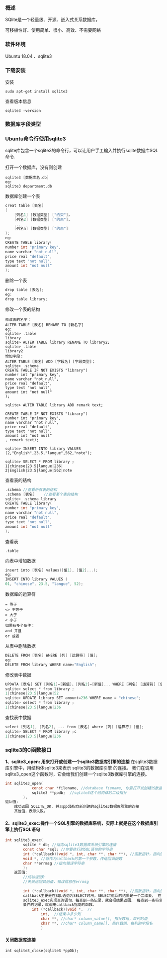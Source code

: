 ### 概述

SQlite是一个轻量级、开源、嵌入式关系数据库，

可移植性好、使用简单、很小、高效、不需要网络

### 软件环境

Ubuntu 18.04 、sqlite3 

### 下载安装

安装

```
sudo apt-get install sqlite3
```

查看版本信息

```
sqlite3 -version
```

### 数据库字段类型

### Ubuntu命令行使用sqlite3

sqlite库包含一个sqlite3的命令行，可以让用户手工输入并执行sqlite数据库SQL命令.

打开一个数据库，没有则创建

```
sqlite3 [数据库名.db]
eg:
sqlite3 department.db
```

数据库创建一个表

```c
creat table [表名]
(	
	[列名1] [数据类型] ["约束"]，
	[列名2] [数据类型] ["约束"]，
	...
	[列名n] [数据类型] ["约束"]
);
eg:
CREATE TABLE library(
number int "primary key",
name varchar "not null",
price real "default",
type text "not null",
amount int "not null"
);
```

删除一个表

```c
drop table [表名];
eg:
drop table library;
```

修改一个表的结构

```
修改表的名字：
ALTER TABLE [表名] RENAME TO [新名字]
eg:
sqlite> .table
library
sqlite> ALTER TABLE library RENAME TO library2;
sqlite> .table
library2
增加字段：
ALTER TABLE [表名] ADD [字段名] [字段类型]；
sqlite> .schema
CREATE TABLE IF NOT EXISTS "library"(
number int "primary key",
name varchar "not null",
price real "default",
type text "not null",
amount int "not null"
);

sqlite> ALTER TABLE library ADD remark text;

CREATE TABLE IF NOT EXISTS "library"(
number int "primary key",
name varchar "not null",
price real "default",
type text "not null",
amount int "not null"
, remark text);

sqlite> INSERT INTO library VALUES (2,"English",23.5,"langue",562,"note");

sqlite> SELECT * FROM library ;
1|chinese|23.5|langue|236|
2|English|23.5|langue|562|note
```

查看表的结构

```c
.schema	//查看所有表的结构
.schema	[表名]	//查看某个表的结构
sqlite> .schema library
CREATE TABLE library(
number int "primary key",
name varchar "not null",
price real "default",
type text "not null",
amount int "not null"
);
```

查看表

```
.table	
```



向表中增加数据

```c
insert into [表名] values([值1], [值2]...);
eg:
INSERT INTO library VALUES (
01, "chinese", 23.5, "langue", 52);
```

数据库的运算符

```
= 等于
<> 不等于
> 大于
< 小于
如果有多个条件：
and 并且
or 或者
```

从表中删除数据

```c
DELETE FROM [表名] WHERE [列] [运算符] [值];
eg:
DELETE FROM library WHERE name="English";
```

修改表中数据

```c
UPDATA [表名] SET [列名1]=[新值]，[列名2]=[新值]... WHERE [列名] [运算符] [值]；
sqlite> select * from library ;
1|chinese|23.5|langue|52
sqlite> UPDATE library SET amount=236 WHERE name = "chinese";
sqlite> select * from library ;
1|chinese|23.5|langue|236
```

查找表中数据

```c
select [列名1], [列名2], ... from [表名] where [列] [运算符] [值];
sqlite> SELECT * FROM library ;c
1|chinese|23.5|langue|236
```



### sqlite3的C函数接口

**1、sqlite3_open: 用来打开或创建一个sqlite3数据库引擎的连接**
在sqlite3数据库引擎中，用结构体sqlite3来表示 sqlite3的数据库引擎 的连接。
我们在调用sqlite3_open这个函数时，它会给我们创建一个sqlite3数据库引擎的连接。

```c
int sqlite3_open(
            const char *filename, //database fiename, 你要打开或创建的数据库的文c件名
            sqlite3 **ppdb;  //sqlite3这个结构体的二级指针
        );
返回值:
    成功返回 SQLITE_OK, 并且ppdb指向新创建的sqlite3数据库引擎的连接
    其他值，表示失败。
```

#### 2、sqlite3_exec:操作一个SQL引擎的数据库系统，实际上就是在这个数据库引擎上执行SQL语句

```c
int sqlite3_exec(
        sqlite * db; //指向sqlite3数据库系统引擎的连接
        const char *sql; //你要执行的SQL语句的字符串
        int (*callback)(void *, int, char **, char **), //函数指针，指向回调函数
        void *, //将作为callback的第一个参数，传给回调函数
        char **errmsg //指向错误字符串
        );
    返回值:
        //成功返回0
        //失败返回其他值，错误信息在errmsg
        
        int (*callback)(void *, int, char **, char **), //函数指针，指向回调函数
        callback主要是在SQL语句为SELECT时用，SELECT返回的结果是一个二维表， 在
        sqlite3_exec实现查询语句，每查到一条记录，就会把结果返回， 每查到一条符合
        条件的记录，就调用callback指向的函数。
            int (*callback)(void *,  //
                int,  //结果中多少列
                char **, //char* column_value[], 指针数组，每列的值
                char **, //char* column_name[], 指针数组，每列的字段名
                )
```

#### 关闭数据库连接

```
int sqlite3_close(sqlite3 *ppDb);
```

